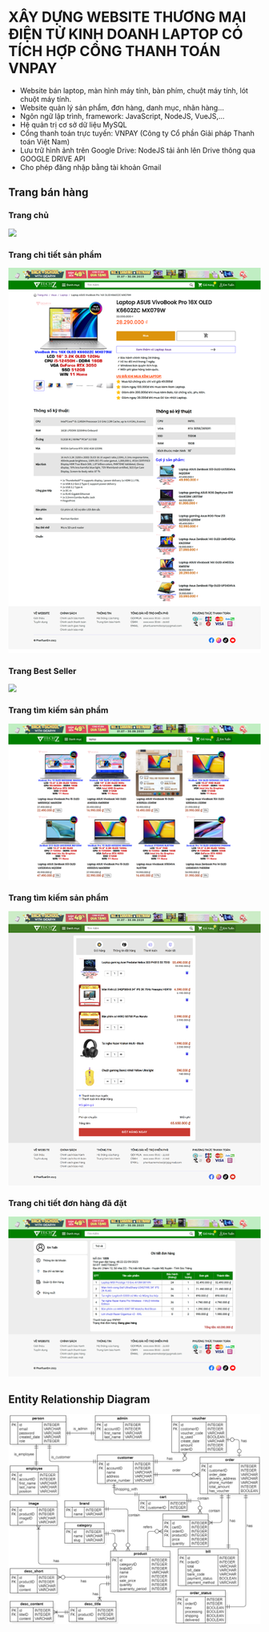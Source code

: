 # XÂY DỰNG WEBSITE THƯƠNG MẠI ĐIỆN TỬ KINH DOANH LAPTOP CÓ TÍCH HỢP CỔNG THANH TOÁN VNPAY
- Website bán laptop, màn hình máy tính, bàn phím, chuột máy tính, lót chuột máy tính.
- Website quản lý sản phẩm, đơn hàng, danh mục, nhãn hàng...
- Ngôn ngữ lập trình, framework: JavaScript, NodeJS, VueJS,… 
- Hệ quản trị cơ sở dữ liệu MySQL
- Cổng thanh toán trực tuyến: VNPAY (Công ty Cổ phần Giải pháp Thanh toán Việt Nam)
- Lưu trữ hình ảnh trên Google Drive: NodeJS tải ảnh lên Drive thông qua GOOGLE DRIVE API
- Cho phép đăng nhập bằng tài khoản Gmail

## Trang bán hàng

### Trang chủ
![](./images/Trang%20chủ.png)

### Trang chi tiết sản phẩm
![](./images/Chi%20tiết%20sản%20phẩm.png)

### Trang Best Seller
![](./images/Best%20seller%20theo%20danh%20mục.png)

### Trang tìm kiếm sản phẩm
![](./images/Chức%20năng%20tìm%20kiếm.png)

### Trang tìm kiếm sản phẩm
![](./images/Giỏ%20hàng.png)

### Trang chi tiết đơn hàng đã đặt
![](./images/Chi%20tiết%20đơn%20hàng%20đã%20đặt.png)

## Entity Relationship Diagram
![](erd.png)
